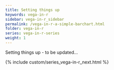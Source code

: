 ```yaml
---
title: Setting things up
keywords: vega-in-r
sidebar: vega-in-r_sidebar
permalink: /vega-in-r-a-simple-barchart.html
folder: vega-in-r
series: vega-in-r-series
weight: 1
---
```


Setting things up - to be updated...

{% include custom/series_vega-in-r_next.html %}
